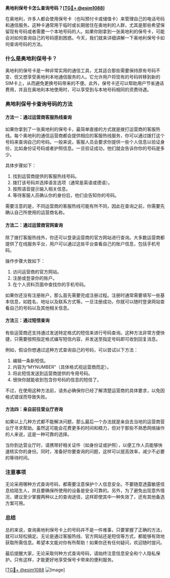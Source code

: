 **奥地利保号卡怎么查询号码？[[TG💪+ @esim1088](https://t.me/s/esim1088)]**

在奥地利，许多人都会使用保号卡（也叫预付卡或储值卡）来管理自己的电话号码和通信服务。这种卡通常用于临时或长期居住在奥地利的人群，尤其是那些希望保留现有号码或者需要一个本地号码的人。如果你刚拿到一张奥地利的保号卡，可能会对如何查询自己的号码感到困惑。今天，我们就来详细讲解一下奥地利保号卡如何查询号码的方法。

### 什么是奥地利保号卡？

奥地利的保号卡是一种非常实用的通信工具，尤其适合那些需要保持原有号码不变、但又想享受奥地利本地通信服务的人。它允许用户将现有的号码转移到新的SIM卡上，从而避免更换号码带来的不便。此外，保号卡还可以帮助用户节省通话费用，并且在奥地利本地使用时，可以享受到与本地号码相同的资费待遇。

### 奥地利保号卡查询号码的方法

#### 方法一：通过运营商客服热线查询

如果你拿到了一张奥地利的保号卡，最简单直接的方式就是拨打运营商的客服热线。每个奥地利的通信运营商都会提供相应的客服热线服务，你可以通过拨打这个号码来查询自己的号码。一般来说，客服人员会要求你提供一些个人信息以验证身份，比如身份证号码或者护照信息。一旦验证成功，他们就会告诉你你的号码是多少。

具体步骤如下：
1. 找到运营商提供的客服热线号码。
2. 拨打该号码并选择语言选项（通常是英语或德语）。
3. 按照语音提示输入相关信息。
4. 等待客服人员确认你的身份后，他们会告知你的号码。

需要注意的是，不同运营商的客服热线可能有所不同，因此在查询之前，你需要先确认自己所使用的运营商名称。

#### 方法二：通过运营商官网查询

除了拨打客服热线外，你还可以登录运营商的官方网站进行查询。大多数运营商都提供了在线服务平台，用户可以通过这些平台查看自己的账户信息，包括手机号码。

操作步骤大致如下：
1. 访问运营商的官方网站。
2. 注册或登录你的账户。
3. 在个人资料页面中查找你的手机号码。

如果你还没有注册账户，那么首先需要完成注册过程。注册时通常需要填写一些基本信息，如姓名、地址以及联系方式等。一旦注册成功，你就可以随时登录网站查看自己的号码以及其他相关信息。

#### 方法三：通过短信查询

有些运营商还支持通过发送特定格式的短信来进行号码查询。这种方法非常方便快捷，只需要按照指定格式编写短信内容，并发送至指定号码即可收到回复消息。

例如，假设你想通过这种方式查询自己的号码，可以尝试以下方法：
1. 编辑一条新短信。
2. 内容为“MYNUMBER”（具体格式视运营商而定）。
3. 将此短信发送到运营商提供的专用号码。
4. 很快你就能收到包含你号码的信息的短信了。

不过，在使用这种方法前，请务必确保你已经了解清楚运营商的具体要求，以免因格式错误而导致失败。

#### 方法四：亲自前往营业厅咨询

如果以上几种方式都不能解决问题，那么最后一个办法就是亲自去当地的运营商营业厅寻求帮助。虽然这可能会花费更多的时间和精力，但对于那些不熟悉网络操作的人来说，这是一种可靠的选择。

当你到达营业厅时，请携带好相关证件（如身份证或护照），以便工作人员能够快速核实你的身份。同时，准备好你要查询的问题，这样可以提高效率，减少不必要的等待时间。

### 注意事项

无论采用哪种方式查询号码，都需要注意保护个人信息安全。不要随意透露敏感信息给陌生人，并且要确保所使用的设备是安全可靠的。另外，为了避免出现意外情况，建议至少掌握两种以上的查询途径，这样即使其中一种失效了，还有其他备选方案可用。

### 总结

总的来说，查询奥地利保号卡上的号码并不是一件难事，只要掌握了正确的方法，就可以轻松搞定。无论是通过客服热线、官方网站还是短信等方式，都能够有效地获取所需信息。希望本文能对你有所帮助！如果你还有任何疑问，欢迎随时提问。

最后提醒大家，无论采取何种方式查询号码，请始终注意信息安全和个人隐私保护。只有这样，才能更好地享受保号卡带来的便利服务。

[[TG💪+ @esim1088](https://t.me/s/esim1088) ![Image](https://i.postimg.cc/4NQfJmqS/Snipaste-2025-05-13-00-14-12.png)]